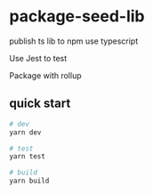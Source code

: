 # package-seed-lib

publish ts lib to npm use typescript

Use Jest to test

Package with rollup


## quick start

```bash
# dev
yarn dev

# test
yarn test

# build
yarn build

```
